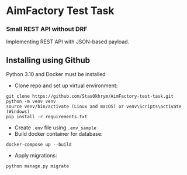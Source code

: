 # AimFactory Test Task
### Small REST API without DRF
Implementing REST API with JSON-based payload.

## Installing using Github
Python 3.10 and Docker must be installed

- Clone repo and set up virtual environment:
```shell
git clone https://github.com/StasOkhrym/AimFactory-test-task.git
python -m venv venv
source venv/bin/activate (Linux and macOS) or venv\Scripts\activate (Windows)
pip install -r requirements.txt
```
- Create `.env` file using `.env_sample` 
- Build docker container for database:
```shell
docker-compose up --build
```
- Apply migrations:
```shell
python manage.py migrate
```